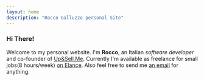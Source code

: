 ```yaml
---
layout: home
description: "Rocco Galluzzo personal Site"
---
```


### Hi There!
Welcome to my personal website. I'm **Rocco**, an Italian *software developer* and co-founder of [Up&Sell.Me](https://upandsell.me).
Currently I'm available as freelance for small jobs(8 hours/week) [on Elance](http://byterussian.elance.com).
Also feel free to send me [an email](mailto:rocco@galluzzo.me) for anything.